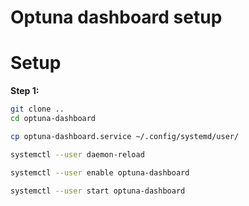 # Optuna dashboard setup


# Setup

**Step 1:**

```bash
git clone ..
cd optuna-dashboard
```

```bash
cp optuna-dashboard.service ~/.config/systemd/user/
```

```bash
systemctl --user daemon-reload

```
```bash
systemctl --user enable optuna-dashboard
```

```bash
systemctl --user start optuna-dashboard
```

